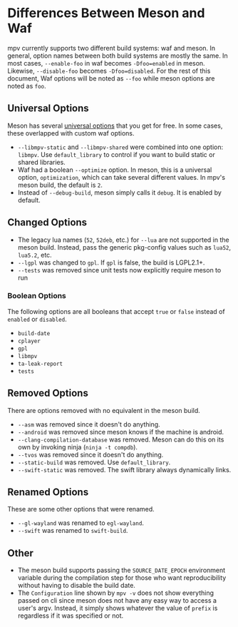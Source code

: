# Differences Between Meson and Waf

mpv currently supports two different build systems: waf and meson. In general,
option names between both build systems are mostly the same. In most cases,
``--enable-foo`` in waf becomes ``-Dfoo=enabled`` in meson. Likewise,
``--disable-foo`` becomes ``-Dfoo=disabled``.  For the rest of this document,
Waf options will be noted as ``--foo`` while meson options are noted as
``foo``.

## Universal Options

Meson has several [universal options](https://mesonbuild.com/Builtin-options.html#universal-options)
that you get for free. In some cases, these overlapped with custom waf options.

* ``--libmpv-static`` and ``--libmpv-shared`` were combined into one option:
  ``libmpv``. Use ``default_library`` to control if you want to build static or
  shared libraries.
* Waf had a boolean ``--optimize`` option. In meson, this is a universal option,
  ``optimization``, which can take several different values. In mpv's meson
  build, the default is ``2``.
* Instead of ``--debug-build``, meson simply calls it ``debug``. It is enabled
  by default.

## Changed Options

* The legacy lua names (``52``, ``52deb``, etc.) for ``--lua`` are not
  supported in the meson build. Instead, pass the generic pkg-config values
  such as ``lua52``, ``lua5.2``, etc.
* ``--lgpl`` was changed to ``gpl``. If ``gpl`` is false, the build is LGPL2.1+.
* ``--tests`` was removed since unit tests now explicitly require meson to run

### Boolean Options

The following options are all booleans that accept ``true`` or ``false``
instead of ``enabled`` or ``disabled``.

* ``build-date``
* ``cplayer``
* ``gpl``
* ``libmpv``
* ``ta-leak-report``
* ``tests``

## Removed Options

There are options removed with no equivalent in the meson build.

* ``--asm`` was removed since it doesn't do anything.
* ``--android`` was removed since meson knows if the machine is android.
* ``--clang-compilation-database`` was removed. Meson can do this on its own
  by invoking ninja (``ninja -t compdb``).
* ``--tvos`` was removed since it doesn't do anything.
* ``--static-build`` was removed. Use ``default_library``.
* ``--swift-static`` was removed. The swift library always dynamically links.

## Renamed Options

These are some other options that were renamed.

* ``--gl-wayland`` was renamed to ``egl-wayland``.
* ``--swift`` was renamed to ``swift-build``.

## Other

* The meson build supports passing the ``SOURCE_DATE_EPOCH`` environment variable
during the compilation step for those who want reproducibility without having to
disable the build date.
* The ``Configuration`` line shown by ``mpv -v`` does not show everything passed on
cli since meson does not have any easy way to access a user's argv. Instead, it
simply shows whatever the value of ``prefix`` is regardless if it was specified
or not.
